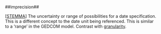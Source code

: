 ##imprecision##

\[[STEMMA](SOURCES.md#STEMMA)\] The uncertainty or range of possibilities for a date specification. This is a different concept to the date unit being referenced. This is similar to a ‘range’ in the GEDCOM model. Contrast with [granularity](granularity.md).
